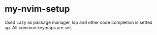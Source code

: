 # my-nvim-setup

Used Lazy as package manager, lsp and other code completion is setted up.
All common keymaps are set.
